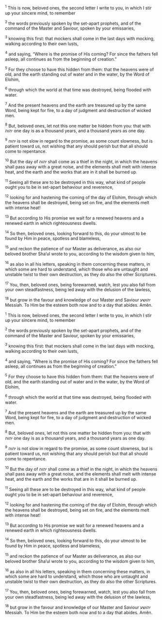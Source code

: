 <sup>1</sup> This is now, beloved ones, the second letter I write to you, in which I stir up your sincere mind, to remember

<sup>2</sup> the words previously spoken by the set-apart prophets, and of the command of the Master and Saviour, spoken by your emissaries,

<sup>3</sup> knowing this first: that mockers shall come in the last days with mocking, walking according to their own lusts,

<sup>4</sup> and saying, “Where is the promise of His coming? For since the fathers fell asleep, all continues as from the beginning of creation.”

<sup>5</sup> For they choose to have this hidden from them: that the heavens were of old, and the earth standing out of water and in the water, by the Word of Elohim,

<sup>6</sup> through which the world at that time was destroyed, being flooded with water.

<sup>7</sup> And the present heavens and the earth are treasured up by the same Word, being kept for fire, to a day of judgment and destruction of wicked men.

<sup>8</sup> But, beloved ones, let not this one matter be hidden from you: that with יהוה one day is as a thousand years, and a thousand years as one day.

<sup>9</sup> יהוה is not slow in regard to the promise, as some count slowness, but is patient toward us, not wishing that any should perish but that all should come to repentance.

<sup>10</sup> But the day of יהוה shall come as a thief in the night, in which the heavens shall pass away with a great noise, and the elements shall melt with intense heat, and the earth and the works that are in it shall be burned up.

<sup>11</sup> Seeing all these are to be destroyed in this way, what kind of people ought you to be in set-apart behaviour and reverence,

<sup>12</sup> looking for and hastening the coming of the day of Elohim, through which the heavens shall be destroyed, being set on fire, and the elements melt with intense heat!

<sup>13</sup> But according to His promise we wait for a renewed heavens and a renewed earth in which righteousness dwells.

<sup>14</sup> So then, beloved ones, looking forward to this, do your utmost to be found by Him in peace, spotless and blameless,

<sup>15</sup> and reckon the patience of our Master as deliverance, as also our beloved brother Sha’ul wrote to you, according to the wisdom given to him,

<sup>16</sup> as also in all his letters, speaking in them concerning these matters, in which some are hard to understand, which those who are untaught and unstable twist to their own destruction, as they do also the other Scriptures.

<sup>17</sup> You, then, beloved ones, being forewarned, watch, lest you also fall from your own steadfastness, being led away with the delusion of the lawless,

<sup>18</sup> but grow in the favour and knowledge of our Master and Saviour יהושע Messiah. To Him be the esteem both now and to a day that abides. Amĕn.

<sup>1</sup> This is now, beloved ones, the second letter I write to you, in which I stir up your sincere mind, to remember

<sup>2</sup> the words previously spoken by the set-apart prophets, and of the command of the Master and Saviour, spoken by your emissaries,

<sup>3</sup> knowing this first: that mockers shall come in the last days with mocking, walking according to their own lusts,

<sup>4</sup> and saying, “Where is the promise of His coming? For since the fathers fell asleep, all continues as from the beginning of creation.”

<sup>5</sup> For they choose to have this hidden from them: that the heavens were of old, and the earth standing out of water and in the water, by the Word of Elohim,

<sup>6</sup> through which the world at that time was destroyed, being flooded with water.

<sup>7</sup> And the present heavens and the earth are treasured up by the same Word, being kept for fire, to a day of judgment and destruction of wicked men.

<sup>8</sup> But, beloved ones, let not this one matter be hidden from you: that with יהוה one day is as a thousand years, and a thousand years as one day.

<sup>9</sup> יהוה is not slow in regard to the promise, as some count slowness, but is patient toward us, not wishing that any should perish but that all should come to repentance.

<sup>10</sup> But the day of יהוה shall come as a thief in the night, in which the heavens shall pass away with a great noise, and the elements shall melt with intense heat, and the earth and the works that are in it shall be burned up.

<sup>11</sup> Seeing all these are to be destroyed in this way, what kind of people ought you to be in set-apart behaviour and reverence,

<sup>12</sup> looking for and hastening the coming of the day of Elohim, through which the heavens shall be destroyed, being set on fire, and the elements melt with intense heat!

<sup>13</sup> But according to His promise we wait for a renewed heavens and a renewed earth in which righteousness dwells.

<sup>14</sup> So then, beloved ones, looking forward to this, do your utmost to be found by Him in peace, spotless and blameless,

<sup>15</sup> and reckon the patience of our Master as deliverance, as also our beloved brother Sha’ul wrote to you, according to the wisdom given to him,

<sup>16</sup> as also in all his letters, speaking in them concerning these matters, in which some are hard to understand, which those who are untaught and unstable twist to their own destruction, as they do also the other Scriptures.

<sup>17</sup> You, then, beloved ones, being forewarned, watch, lest you also fall from your own steadfastness, being led away with the delusion of the lawless,

<sup>18</sup> but grow in the favour and knowledge of our Master and Saviour יהושע Messiah. To Him be the esteem both now and to a day that abides. Amĕn.

